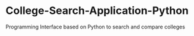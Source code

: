 # College-Search-Application-Python
Programming Interface based on Python to search and compare colleges
